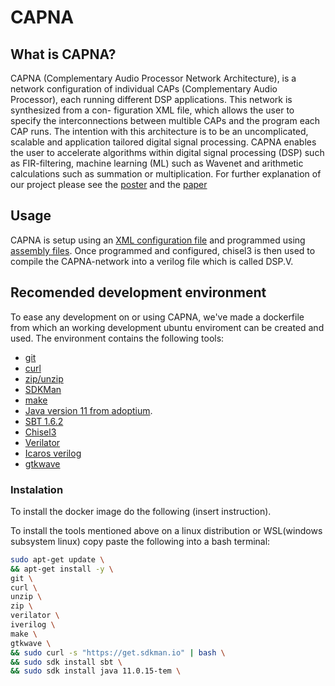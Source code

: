 CAPNA
=======================

## What is CAPNA?
CAPNA (Complementary Audio Processor Network Architecture), is a network configuration of individual CAPs (Complementary Audio Processor), each running different DSP applications. This network is synthesized from a con- figuration XML file, which allows the user to specify the interconnections between multible CAPs and the program each CAP runs. The intention with this architecture is to be an uncomplicated, scalable and application tailored digital signal processing.
CAPNA enables the user to accelerate algorithms within digital signal processing (DSP) such as FIR-filtering, machine learning (ML) such as Wavenet and arithmetic calculations such as summation or multiplication. For further explanation of our project please see the [poster](Poster-GRP09-COMPUTE22-1-DSP.pdf) and the [paper](PAPER_GRP09_COMPUTE22-1.pdf)


## Usage
CAPNA is setup using an [XML configuration file](Config) and programmed using [assembly files](Programs).
Once programmed and configured, chisel3 is then used to compile the CAPNA-network into a verilog file which is called DSP.V.

## Recomended development environment
To ease any development on or using CAPNA, we've made a dockerfile from which an working development ubuntu enviroment can be created and used. 
The environment contains the following tools:
- [git](https://git-scm.com/)
- [curl](https://curl.se/)
- [zip/unzip](http://infozip.sourceforge.net/)
- [SDKMan](https://sdkman.io/)
- [make](https://www.gnu.org/software/make/)
- [Java version 11 from adoptium](https://adoptium.net/).
- [SBT 1.6.2](https://www.scala-sbt.org/)
- [Chisel3](https://github.com/chipsalliance/chisel3)
- [Verilator](https://www.veripool.org/verilator/)
- [Icaros verilog](http://iverilog.icarus.com/)
- [gtkwave](http://gtkwave.sourceforge.net/)
### Instalation
To install the docker image do the following (insert instruction).

To install the tools mentioned above on a linux distribution or WSL(windows subsystem linux) copy paste the following into a bash terminal:
```bash
sudo apt-get update \
&& apt-get install -y \
git \
curl \
unzip \
zip \
verilator \
iverilog \
make \
gtkwave \
&& sudo curl -s "https://get.sdkman.io" | bash \
&& sudo sdk install sbt \
&& sudo sdk install java 11.0.15-tem \
```
